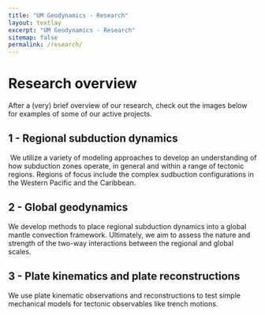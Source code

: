 ```yaml
---
title: "UM Geodynamics - Research"
layout: textlay
excerpt: "UM Geodynamics - Research"
sitemap: false
permalink: /research/
---
```


# Research overview
After a (very) brief overview of our research, check out the images below for examples of some of our active projects.
<br>

## 1 - Regional subduction dynamics 
 ​
We utilize a variety of modeling approaches to develop an understanding of how subduction zones operate, in general and within a range of tectonic regions. Regions of focus include the complex sudbuction configurations in the Western Pacific and the Caribbean.
<br>
## 2 - Global geodynamics

We develop methods to place regional subduction dynamics into a global mantle convection framework. Ultimately, we aim to assess the nature and strength of the two-way interactions between the regional and global scales.
<br>
## 3 - Plate kinematics and plate reconstructions

We use plate kinematic observations and reconstructions to test simple mechanical models for tectonic observables like trench motions.


